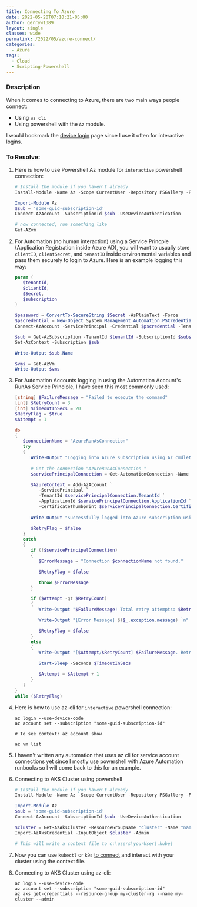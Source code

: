 ```yaml
---
title: Connecting To Azure
date: 2022-05-20T07:10:21-05:00
author: gerryw1389
layout: single
classes: wide
permalink: /2022/05/azure-connect/
categories:
  - Azure
tags:
  - Cloud
  - Scripting-Powershell
---
```

<!--more-->

### Description

When it comes to connecting to Azure, there are two main ways people connect:

   - Using `az cli`
   - Using powershell with the `Az` module.

I would bookmark the [device login](https://microsoft.com/devicelogin) page since I use it often for interactive logins.

### To Resolve:

1. Here is how to use Powershell Az module for `interactive` powershell connection:

   ```powershell
   # Install the module if you haven't already
   Install-Module -Name Az -Scope CurrentUser -Repository PSGallery -Force

   Import-Module Az
   $sub = 'some-guid-subscription-id'
   Connect-AzAccount -SubscriptionId $sub -UseDeviceAuthentication

   # now connected, run something like
   Get-AZvm 

   ```

1. For Automation (no human interaction) using a Service Princple (Application Registration inside Azure AD), you will want to usually store `clientID`, `clientSecret`, and `tenantID` inside environmental variables and pass them securely to login to Azure. Here is an example logging this way:

   ```powershell
   param (
      $tenantId,
      $clientId,
      $Secret, 
      $subscription
   )

   $password = ConvertTo-SecureString $Secret -AsPlainText -Force
   $pscredential = New-Object System.Management.Automation.PSCredential ($clientId, $password)
   Connect-AzAccount -ServicePrincipal -Credential $pscredential -Tenant $tenantId

   $sub = Get-AzSubscription -TenantId $tenantId -SubscriptionId $subscription
   Set-AzContext -Subscription $sub

   Write-Output $sub.Name

   $vms = Get-AzVm
   Write-Output $vms
   ```

1. For Automation Accounts logging in using the Automation Account's RunAs Service Principle, I have seen this most commonly used:

   ```powershell
   [string] $FailureMessage = "Failed to execute the command"
   [int] $RetryCount = 3 
   [int] $TimeoutInSecs = 20
   $RetryFlag = $true
   $Attempt = 1

   do
   {
      $connectionName = "AzureRunAsConnection"
      try
      {
         Write-Output "Logging into Azure subscription using Az cmdlets..."
         
         # Get the connection "AzureRunAsConnection "
         $servicePrincipalConnection = Get-AutomationConnection -Name $connectionName         

         $AzureContext = Add-AzAccount `
            -ServicePrincipal `
            -TenantId $servicePrincipalConnection.TenantId `
            -ApplicationId $servicePrincipalConnection.ApplicationId `
            -CertificateThumbprint $servicePrincipalConnection.CertificateThumbprint 
         
         Write-Output "Successfully logged into Azure subscription using Az cmdlets..."

         $RetryFlag = $false
      }
      catch 
      {
         if (!$servicePrincipalConnection)
         {
            $ErrorMessage = "Connection $connectionName not found."

            $RetryFlag = $false

            throw $ErrorMessage
         }

         if ($Attempt -gt $RetryCount) 
         {
            Write-Output "$FailureMessage! Total retry attempts: $RetryCount"

            Write-Output "[Error Message] $($_.exception.message) `n"

            $RetryFlag = $false
         }
         else 
         {
            Write-Output "[$Attempt/$RetryCount] $FailureMessage. Retrying in $TimeoutInSecs seconds..."

            Start-Sleep -Seconds $TimeoutInSecs

            $Attempt = $Attempt + 1
         }   
      }
   }
   while ($RetryFlag)
   ```

1. Here is how to use az-cli for `interactive` powershell connection:

   ```shell
   az login --use-device-code
   az account set --subscription "some-guid-subscription-id"

   # To see context: az account show
   
   az vm list
   ```

1. I haven't written any automation that uses az cli for service account connections yet since I mostly use powershell with Azure Automation runbooks so I will come back to this for an example.

1. Connecting to AKS Cluster using powershell

   ```powershell
   # Install the module if you haven't already
   Install-Module -Name Az -Scope CurrentUser -Repository PSGallery -Force

   Import-Module Az
   $sub = 'some-guid-subscription-id'
   Connect-AzAccount -SubscriptionId $sub -UseDeviceAuthentication

   $cluster = Get-AzAksCluster -ResourceGroupName "cluster" -Name "name"
   Import-AzAksCredential -InputObject $cluster -Admin
   
   # This will write a context file to c:\users\yourUser\.kube\
   ```

1. Now you can use `kubectl` or `k9s` [to connect](https://automationadmin.com//2022/07/kubectl-k9s) and interact with your cluster using the context file.

1. Connecting to AKS Cluster using az-cli:

   ```shell
   az login --use-device-code
   az account set --subscription "some-guid-subscription-id"
   az aks get-credentials --resource-group my-cluster-rg --name my-cluster --admin
   ```
